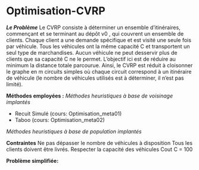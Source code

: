 # Optimisation-CVRP
***Le Problème***
Le CVRP consiste à déterminer un ensemble d’itinéraires,
commençant et se terminant au dépôt v0 , qui couvrent un
ensemble de clients. Chaque client a une demande
spécifique et est visité une seule fois par véhicule. Tous les
véhicules ont la même capacité C et transportent un seul
type de marchandises. Aucun véhicule ne peut desservir
plus de clients que sa capacité C ne le permet. L’objectif ici
est de réduire au minimum la distance totale parcourue.
Ainsi, le CVRP est réduit à cloisonner le graphe en m
circuits simples où chaque circuit correspond à un itinéraire
de véhicule (le nombre de véhicules utilisés est à
déterminer, il n’est pas limité).

**Méthodes employées :**
*Méthodes heuristiques à base de voisinage implantés*
- Recuit Simulé (cours: Optimisation_meta01)
- Taboo (cours: Optimisation_meta02)

*Méthodes heuristiques à base de population implantés*


****Contraintes****
Ne pas dépasser le nombre de véhicules à disposition
Tous les clients doivent être livrés.
Respecter la capacité des véhicules
Cout C = 100

**Problème simplifiée:**
